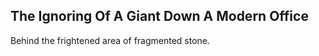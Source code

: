 The Ignoring Of A Giant Down A Modern Office
--------------------------------------------
Behind the frightened area of fragmented stone.  
